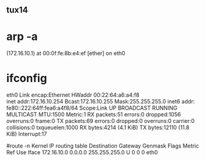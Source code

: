 ## tux14

# arp -a
 (172.16.10.1) at 00:0f:fe:8b:e4:ef [ether] on eth0

# ifconfig
eth0      Link encap:Ethernet  HWaddr 00:22:64:a6:a4:f8  
          inet addr:172.16.10.254  Bcast:172.16.10.255  Mask:255.255.255.0
          inet6 addr: fe80::222:64ff:fea6:a4f8/64 Scope:Link
          UP BROADCAST RUNNING MULTICAST  MTU:1500  Metric:1
          RX packets:51 errors:0 dropped:1056 overruns:0 frame:0
          TX packets:69 errors:0 dropped:0 overruns:0 carrier:0
          collisions:0 txqueuelen:1000 
          RX bytes:4214 (4.1 KiB)  TX bytes:12110 (11.8 KiB)
          Interrupt:17 

#route -n
Kernel IP routing table
Destination     Gateway         Genmask         Flags Metric Ref    Use Iface
172.16.10.0     0.0.0.0         255.255.255.0   U     0      0        0 eth0